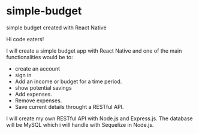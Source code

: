 # simple-budget
simple budget created with React Native


Hi code eaters!

I will create a simple budget app with React Native and one of the main functionalities would be to:

- create an account
- sign in
- Add an income or budget for a time period.
- show potential savings
- Add expenses.
- Remove expenses.
- Save current details throught a RESTful API.

I will create my own RESTful API with Node.js and Express.js. The database will be MySQL which i will handle with Sequelize in Node.js.
